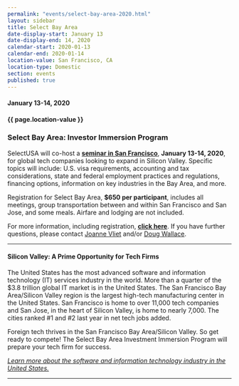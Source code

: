 ```yaml
---
permalink: "events/select-bay-area-2020.html"
layout: sidebar
title: Select Bay Area
date-display-start: January 13
date-display-end: 14, 2020
calendar-start: 2020-01-13
calendar-end: 2020-01-14
location-value: San Francisco, CA
location-type: Domestic
section: events
published: true
---
```


#### January 13-14, 2020

#### {{ page.location-value }}

### Select Bay Area: Investor Immersion Program

SelectUSA will co-host a **[seminar in San Francisco](https://go.usa.gov/xp5R9)**, **January 13-14, 2020**, for global tech companies looking to expand in Silicon Valley. Specific topics will include: U.S. visa requirements, accounting and tax considerations, state and federal employment practices and regulations, financing options, information on key industries in the Bay Area, and more.

Registration for Select Bay Area, **$650 per participant**, includes all meetings, group transportation between and within San Francisco and San Jose, and some meals. Airfare and lodging are not included.

For more information, including registration, **[click here](https://go.usa.gov/xp5R9)**. If you have further questions, please contact [Joanne Vliet](mailto:joanne.vliet@trade.gov) and/or [Doug Wallace](mailto:douglas.wallace@trae.gov).

---

#### Silicon Valley: A Prime Opportunity for Tech Firms

The United States has the most advanced software and information technology (IT) services industry in the world. More than a quarter of the $3.8 trillion global IT market is in the United States. The San Francisco Bay Area/Silicon Valley region is the largest high-tech manufacturing center in the United States. San Francisco is home to over 11,000 tech companies and San Jose, in the heart of Silicon Valley, is home to nearly 7,000. The cities ranked #1 and #2 last year in net tech jobs added. 

Foreign tech thrives in the San Francisco Bay Area/Silicon Valley. So get ready to compete! The Select Bay Area Investment Immersion Program will prepare your tech firm for success.

_[Learn more about the software and information technology industry in the United States.](https://www.selectusa.gov/software-and-information-technology-services-industry-united-states)_

---

